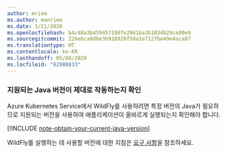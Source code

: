 ```yaml
---
author: mriem
ms.author: manriem
ms.date: 1/21/2020
ms.openlocfilehash: b4c48a3b459457198fe2961ba3b1034929ce00e9
ms.sourcegitcommit: 226ebca0d0e3b918928f58a3a7127be49e4aca87
ms.translationtype: HT
ms.contentlocale: ko-KR
ms.lasthandoff: 05/08/2020
ms.locfileid: "82988833"
---
```

### <a name="validate-that-the-supported-java-version-works-correctly"></a>지원되는 Java 버전이 제대로 작동하는지 확인

Azure Kubernetes Service에서 WildFly를 사용하려면 특정 버전의 Java가 필요하므로 지원되는 버전을 사용하여 애플리케이션이 올바르게 실행되는지 확인해야 합니다.

[!INCLUDE [note-obtain-your-current-java-version](note-obtain-your-current-java-version.md)]

WildFly를 실행하는 데 사용할 버전에 대한 지침은 [요구 사항](http://docs.wildfly.org/19/Getting_Started_Guide.html#requirements)을 참조하세요.

